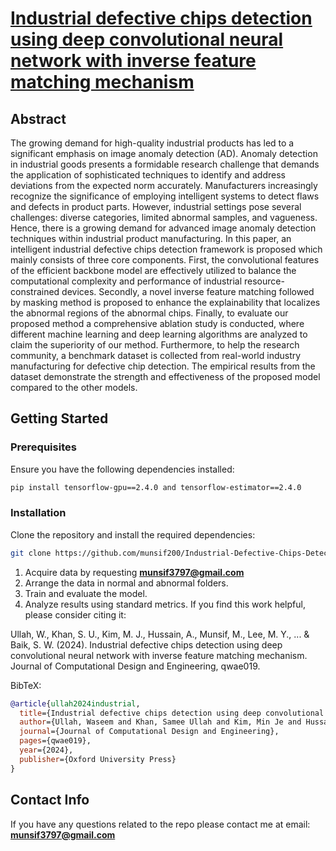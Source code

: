 # [Industrial defective chips detection using deep convolutional neural network with inverse feature matching mechanism](https://academic.oup.com/jcde/advance-article/doi/10.1093/jcde/qwae019/7611698)
## Abstract
The growing demand for high-quality industrial products has led to a significant emphasis on image anomaly detection (AD). Anomaly detection in industrial goods presents a formidable research challenge that demands the application of sophisticated techniques to identify and address deviations from the expected norm accurately. Manufacturers increasingly recognize the significance of employing intelligent systems to detect flaws and defects in product parts. However, industrial settings pose several challenges: diverse categories, limited abnormal samples, and vagueness. Hence, there is a growing demand for advanced image anomaly detection techniques within industrial product manufacturing. In this paper, an intelligent industrial defective chips detection framework is proposed which mainly consists of three core components. First, the convolutional features of the efficient backbone model are effectively utilized to balance the computational complexity and performance of industrial resource-constrained devices. Secondly, a novel inverse feature matching followed by masking method is proposed to enhance the explainability that localizes the abnormal regions of the abnormal chips. Finally, to evaluate our proposed method a comprehensive ablation study is conducted, where different machine learning and deep learning algorithms are analyzed to claim the superiority of our method. Furthermore, to help the research community, a benchmark dataset is collected from real-world industry manufacturing for defective chip detection. The empirical results from the dataset demonstrate the strength and effectiveness of the proposed model compared to the other models.
## Getting Started

### Prerequisites

Ensure you have the following dependencies installed:

```bash
pip install tensorflow-gpu==2.4.0 and tensorflow-estimator==2.4.0 
```
### Installation

Clone the repository and install the required dependencies:
```bash
git clone https://github.com/munsif200/Industrial-Defective-Chips-Detection.git
```
1. Acquire data by requesting **munsif3797@gmail.com** 
2. Arrange the data in normal and abnormal folders.
3. Train and evaluate the model.
4. Analyze results using standard metrics.
If you find this work helpful, please consider citing it:

Ullah, W., Khan, S. U., Kim, M. J., Hussain, A., Munsif, M., Lee, M. Y., ... & Baik, S. W. (2024). Industrial defective chips detection using deep convolutional neural network with inverse feature matching mechanism. Journal of Computational Design and Engineering, qwae019.

BibTeX:

```bibtex
@article{ullah2024industrial,
  title={Industrial defective chips detection using deep convolutional neural network with inverse feature matching mechanism},
  author={Ullah, Waseem and Khan, Samee Ullah and Kim, Min Je and Hussain, Altaf and Munsif, Muhammad and Lee, Mi Young and Seo, Daeho and Baik, Sung Wook},
  journal={Journal of Computational Design and Engineering},
  pages={qwae019},
  year={2024},
  publisher={Oxford University Press}
}
```
## Contact Info
If you have any questions related to the repo please contact me at email: **munsif3797@gmail.com** 
